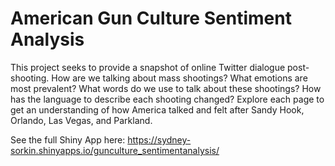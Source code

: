 # American Gun Culture Sentiment Analysis

This project seeks to provide a snapshot of online Twitter dialogue post-shooting. 
How are we talking about mass shootings? What emotions are most prevalent? 
What words do we use to talk about these shootings? How has the language 
to describe each shooting changed? Explore each page to get an understanding 
of how America talked and felt after Sandy Hook, Orlando, Las Vegas, and Parkland.

See the full Shiny App here: https://sydney-sorkin.shinyapps.io/gunculture_sentimentanalysis/
